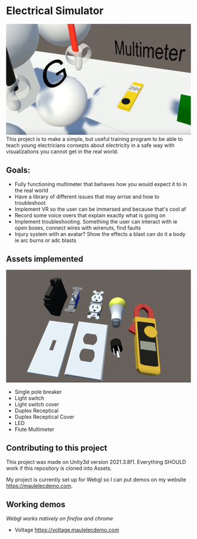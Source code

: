 # Electrical Simulator
![Thumbnail](Images/Thumbnail.png)
This project is to make a simple, but useful training program to be able to teach young electricians consepts about electricity in a safe way with visualizations you cannot get in the real world.

## Goals:
  * Fully functioning multimeter that behaves how you would expect it to in the real world
  * Have a library of different issues that may arrise and how to troubleshoot
  * Implement VR so the user can be immersed and because that's cool af
  * Record some voice overs that explain exactly what is going on
  * Implement troubleshooting. Something the user can interact with ie open boxes, connect wires with wirenuts, find faults
  * Injury system with an avatar? Show the effects a blast can do it a body ie arc burns or adc blasts

 
 ## Assets implemented
![Assets](Images/Assets.png)
- Single pole breaker
- Light switch
- Light switch cover
- Duplex Receptical
- Duplex Receptical Cover
- LED
- Flute Multimeter

## Contributing to this project
This project was made on Unity3d version 2021.3.8f1. Everything SHOULD work if this repository is cloned into Assets.

My project is currently set up for Webgl so I can put demos on my website https://maulelecdemo.com.

## Working demos
*Webgl works natively on firefox and chrome*
  - Voltage https://voltage.maulelecdemo.com
